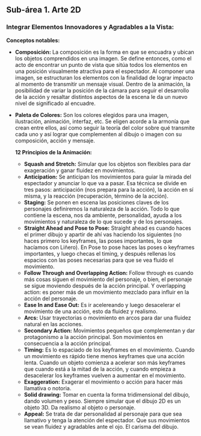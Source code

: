 ## Sub-área 1. Arte 2D ##

### Integrar Elementos Innovadores y Agradables a la Vista: ###
**Conceptos notables:**
  - **Composición:** La composición es la forma en que se encuadra y ubican los objetos comprendidos en una imagen. Se define entonces, como el acto de encontrar un punto de vista que sitúa todos los elementos en una posición visualmente atractiva para el espectador. Al componer una imagen, se estructuran los elementos con la finalidad de lograr impacto al momento de transmitir un mensaje visual.
Dentro de la animación, la posibilidad de variar la posición de la cámara para seguir el desarrollo de la acción y resaltar distintos aspectos de la escena le da un nuevo nivel de significado al encuadre. 

  - **Paleta de Colores:** Son los colores elegidos para una imagen, ilustración, animación, interfaz, etc. Se eligen acorde a la armonía que crean entre ellos, así como seguir la teoría del color sobre qué transmite cada uno y así lograr que complementen al dibujo o imagen con su composición, acción y mensaje.
  
    **12 Principios de la Animación:** 
    - **Squash and Stretch:** Simular que los objetos son flexibles para dar exageración y ganar fluidez en movimientos.
    - **Anticipation:** Se anticipan los movimientos para guiar la mirada del espectador y anunciar lo que va a pasar. Esa técnica se divide en tres pasos: anticipación (nos prepara para la acción), la acción en sí misma, y la reacción (recuperación, término de la acción).
    - **Staging:** Se ponen en escena las posiciones claves de los personajes definiremos la naturaleza de la acción. Todo lo que contiene la escena, nos da ambiente, personalidad, ayuda a los movimientos y naturaleza de lo que sucede y de los personajes.
    - **Straight Ahead and Pose to Pose:** Straight ahead es cuando haces el primer dibujo y apartir de ahí vas haciendo los siguientes (no haces primero los keyframes, las poses importantes, lo que hacíamos con Liñero). En Pose to pose haces las poses o keyframes importantes, y luego checas el timing, y después rellenas los espacios con las poses necesarias para que se vea fluido el movimiento.
    - **Follow Through and Overlapping Action:** Follow through es cuando más cosas siguen el movimiento del personaje, o bien, el personaje se sigue moviendo después de la acción principal. Y overlapping action: es poner más de un movimiento mezclado para influir en la acción del personaje.
    - **Ease In and Ease Out:** Es ir acelereando y luego desacelerar el movimiento de una acción, esto da fluidez y realismo.
    - **Arcs:** Usar trayectorias o movimiento en arcos para dar una fluidez natural en las acciones.
    - **Secondary Action:** Movimientos pequeños que complementan y dar protagonismo a la acción principal. Son movimientos en consecuencia a la acción principal.
    - **Timing:** Es lo espaciado de los keyframes en el movimiento. Cuando un movimiento es rápido tiene menos keyframes que una acción lenta. Cuando un objeto comienza a acelerar son más keyframes que cuando está a la mitad de la acción, y cuando empieza a desacelerar los keyframes vuelven a aumentar en el movimiento.
    - **Exaggeration:** Exagerar el movimiento o acción para hacer más llamativa o notoria.
    - **Solid drawing:** Tomar en cuenta la forma tridimensional del dibujo, dando volumen y peso. Siempre simular que el dibujo 2D es un objeto 3D. Da realismo al objeto o personaje.
    - **Appeal:** Se trata de dar personalidad al personaje para que sea llamativo y tenga la atención del espectador. Que sus movimientos se vean fluidez y agradables ante el ojo. El carisma del dibujo.
    
